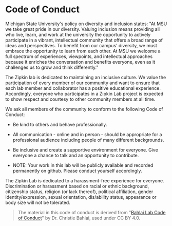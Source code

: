 # Code of Conduct

Michigan State University's policy on diversity and inclusion states: "At MSU we take great pride in our diversity. Valuing inclusion means providing all who live, learn, and work at the university the opportunity to actively participate in a vibrant, intellectual community that offers a broad range of ideas and perspectives. To benefit from our campus’ diversity, we must embrace the opportunity to learn from each other. At MSU we welcome a full spectrum of experiences, viewpoints, and intellectual approaches because it enriches the conversation and benefits everyone, even as it challenges us to grow and think differently."

The Zipkin lab is dedicated to maintaining an inclusive culture. We value the participation of every member of our community and want to ensure that each lab member and collaborator has a positive educational experience. Accordingly, everyone who participates in a Zipkin Lab project is expected to show respect and courtesy to other community members at all time.

We ask all members of the community to conform to the following Code of Conduct:

* Be kind to others and behave professionally.

* All communication - online and in person - should be appropriate for a professional audience including people of many different backgrounds. 

* Be inclusive and create a supportive environment for everyone. Give everyone a chance to talk and an opportunity to contribute.

* NOTE: Your work in this lab will be publicly available and recorded permanently on github. Please conduct yourself accordingly.

The Zipkin Lab is dedicated to a harassment-free experience for everyone. Discrimination or harassment based on racial or ethnic background, citizenship status, religion (or lack thereof), political affiliation, gender identity/expression, sexual orientation, dis/ability status, appearance or body size will not be tolerated.  


> The material in this code of conduct is derived from "[Bahlai Lab Code of Conduct](https://github.com/BahlaiLab/Policies/blob/master/Code_of_conduct.md)" by Dr. Christie Bahlai, used under CC BY 4.0. 
